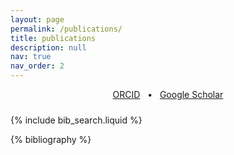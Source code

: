 ```yaml
---
layout: page
permalink: /publications/
title: publications
description: null
nav: true
nav_order: 2
---
```


<!-- _pages/publications.md -->

<p style="text-align: center; margin-bottom: 1.5rem;">
  <a href="https://orcid.org/0000-0001-9323-9632" target="_blank">ORCID</a>
  &nbsp;&nbsp;•&nbsp;&nbsp;
  <a href="https://scholar.google.com/citations?user=RdAYtRYAAAAJ&hl=en&oi=sra" target="_blank">Google Scholar</a>
</p>

<!-- Bibsearch Feature -->

{% include bib_search.liquid %}

<div class="publications">

{% bibliography %}

</div>

